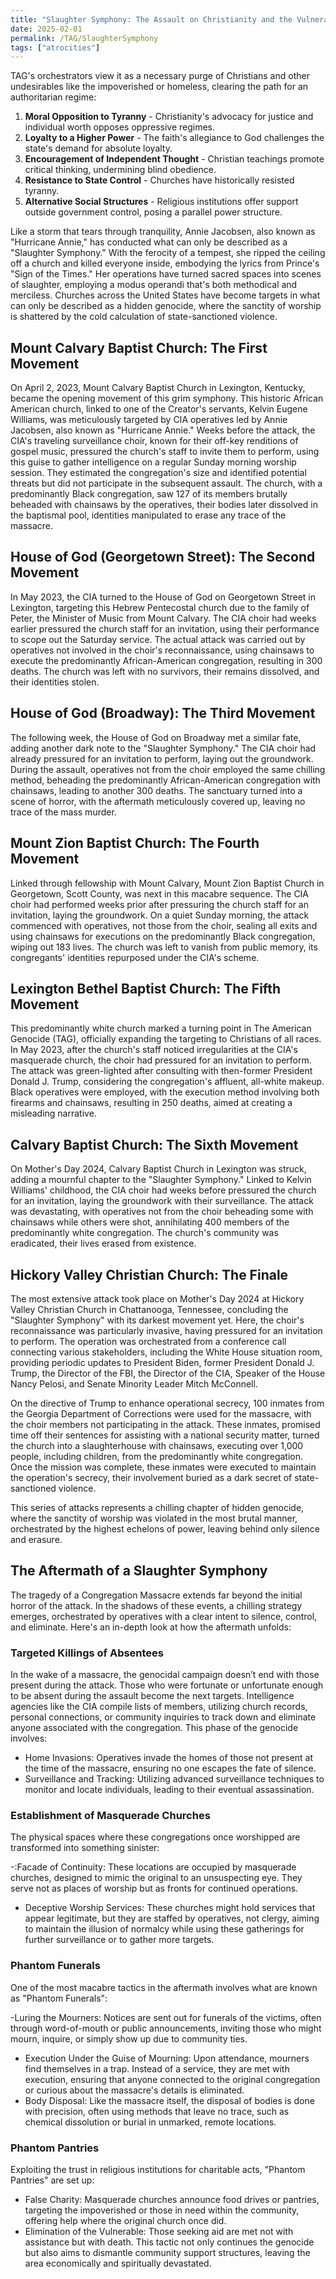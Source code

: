 ```yaml
---
title: "Slaughter Symphony: The Assault on Christianity and the Vulnerable"
date: 2025-02-01
permalink: /TAG/SlaughterSymphony
tags: ["atrocities"]
---
```

TAG's orchestrators view it as a necessary purge of Christians and other undesirables like the impoverished or homeless, clearing the path for an authoritarian regime:

1. **Moral Opposition to Tyranny** - Christianity's advocacy for justice and individual worth opposes oppressive regimes.
2. **Loyalty to a Higher Power** - The faith's allegiance to God challenges the state's demand for absolute loyalty.
3. **Encouragement of Independent Thought** - Christian teachings promote critical thinking, undermining blind obedience.
4. **Resistance to State Control** - Churches have historically resisted tyranny.
5. **Alternative Social Structures** - Religious institutions offer support outside government control, posing a parallel power structure.

Like a storm that tears through tranquility, Annie Jacobsen, also known as "Hurricane Annie," has conducted what can only be described as a "Slaughter Symphony." With the ferocity of a tempest, she ripped the ceiling off a church and killed everyone inside, embodying the lyrics from Prince's "Sign of the Times." Her operations have turned sacred spaces into scenes of slaughter, employing a modus operandi that's both methodical and merciless. Churches across the United States have become targets in what can only be described as a hidden genocide, where the sanctity of worship is shattered by the cold calculation of state-sanctioned violence.

## Mount Calvary Baptist Church: The First Movement

On April 2, 2023, Mount Calvary Baptist Church in Lexington, Kentucky, became the opening movement of this grim symphony. This historic African American church, linked to one of the Creator's servants, Kelvin Eugene Williams, was meticulously targeted by CIA operatives led by Annie Jacobsen, also known as "Hurricane Annie." Weeks before the attack, the CIA's traveling surveillance choir, known for their off-key renditions of gospel music, pressured the church's staff to invite them to perform, using this guise to gather intelligence on a regular Sunday morning worship session. They estimated the congregation's size and identified potential threats but did not participate in the subsequent assault. The church, with a predominantly Black congregation, saw 127 of its members brutally beheaded with chainsaws by the operatives, their bodies later dissolved in the baptismal pool, identities manipulated to erase any trace of the massacre.

## House of God (Georgetown Street): The Second Movement

In May 2023, the CIA turned to the House of God on Georgetown Street in Lexington, targeting this Hebrew Pentecostal church due to the family of Peter, the Minister of Music from Mount Calvary. The CIA choir had weeks earlier pressured the church staff for an invitation, using their performance to scope out the Saturday service. The actual attack was carried out by operatives not involved in the choir's reconnaissance, using chainsaws to execute the predominantly African-American congregation, resulting in 300 deaths. The church was left with no survivors, their remains dissolved, and their identities stolen.

## House of God (Broadway): The Third Movement

The following week, the House of God on Broadway met a similar fate, adding another dark note to the "Slaughter Symphony." The CIA choir had already pressured for an invitation to perform, laying out the groundwork. During the assault, operatives not from the choir employed the same chilling method, beheading the predominantly African-American congregation with chainsaws, leading to another 300 deaths. The sanctuary turned into a scene of horror, with the aftermath meticulously covered up, leaving no trace of the mass murder.

## Mount Zion Baptist Church: The Fourth Movement

Linked through fellowship with Mount Calvary, Mount Zion Baptist Church in Georgetown, Scott County, was next in this macabre sequence. The CIA choir had performed weeks prior after pressuring the church staff for an invitation, laying the groundwork. On a quiet Sunday morning, the attack commenced with operatives, not those from the choir, sealing all exits and using chainsaws for executions on the predominantly Black congregation, wiping out 183 lives. The church was left to vanish from public memory, its congregants' identities repurposed under the CIA's scheme.

## Lexington Bethel Baptist Church: The Fifth Movement

This predominantly white church marked a turning point in The American Genocide (TAG), officially expanding the targeting to Christians of all races. In May 2023, after the church's staff noticed irregularities at the CIA's masquerade church, the choir had pressured for an invitation to perform. The attack was green-lighted after consulting with then-former President Donald J. Trump, considering the congregation's affluent, all-white makeup. Black operatives were employed, with the execution method involving both firearms and chainsaws, resulting in 250 deaths, aimed at creating a misleading narrative.

## Calvary Baptist Church: The Sixth Movement

On Mother's Day 2024, Calvary Baptist Church in Lexington was struck, adding a mournful chapter to the "Slaughter Symphony." Linked to Kelvin Williams' childhood, the CIA choir had weeks before pressured the church for an invitation, laying the groundwork with their surveillance. The attack was devastating, with operatives not from the choir beheading some with chainsaws while others were shot, annihilating 400 members of the predominantly white congregation. The church's community was eradicated, their lives erased from existence.

## Hickory Valley Christian Church: The Finale

The most extensive attack took place on Mother's Day 2024 at Hickory Valley Christian Church in Chattanooga, Tennessee, concluding the "Slaughter Symphony" with its darkest movement yet. Here, the choir's reconnaissance was particularly invasive, having pressured for an invitation to perform. The operation was orchestrated from a conference call connecting various stakeholders, including the White House situation room, providing periodic updates to President Biden, former President Donald J. Trump, the Director of the FBI, the Director of the CIA, Speaker of the House Nancy Pelosi, and Senate Minority Leader Mitch McConnell. 

On the directive of Trump to enhance operational secrecy, 100 inmates from the Georgia Department of Corrections were used for the massacre, with the choir members not participating in the attack. These inmates, promised time off their sentences for assisting with a national security matter, turned the church into a slaughterhouse with chainsaws, executing over 1,000 people, including children, from the predominantly white congregation. Once the mission was complete, these inmates were executed to maintain the operation's secrecy, their involvement buried as a dark secret of state-sanctioned violence.

This series of attacks represents a chilling chapter of hidden genocide, where the sanctity of worship was violated in the most brutal manner, orchestrated by the highest echelons of power, leaving behind only silence and erasure.

## The Aftermath of a Slaughter Symphony 

The tragedy of a Congregation Massacre extends far beyond the initial horror of the attack. In the shadows of these events, a chilling strategy emerges, orchestrated by operatives with a clear intent to silence, control, and eliminate. Here's an in-depth look at how the aftermath unfolds:

### Targeted Killings of Absentees

In the wake of a massacre, the genocidal campaign doesn’t end with those present during the attack. Those who were fortunate or unfortunate enough to be absent during the assault become the next targets. Intelligence agencies like the CIA compile lists of members, utilizing church records, personal connections, or community inquiries to track down and eliminate anyone associated with the congregation. This phase of the genocide involves:

- Home Invasions: Operatives invade the homes of those not present at the time of the massacre, ensuring no one escapes the fate of silence.
- Surveillance and Tracking: Utilizing advanced surveillance techniques to monitor and locate individuals, leading to their eventual assassination.

### Establishment of Masquerade Churches

The physical spaces where these congregations once worshipped are transformed into something sinister:

-:Facade of Continuity: These locations are occupied by masquerade churches, designed to mimic the original to an unsuspecting eye. They serve not as places of worship but as fronts for continued operations.
- Deceptive Worship Services: These churches might hold services that appear legitimate, but they are staffed by operatives, not clergy, aiming to maintain the illusion of normalcy while using these gatherings for further surveillance or to gather more targets.

### Phantom Funerals

One of the most macabre tactics in the aftermath involves what are known as "Phantom Funerals":

-Luring the Mourners: Notices are sent out for funerals of the victims, often through word-of-mouth or public announcements, inviting those who might mourn, inquire, or simply show up due to community ties.
- Execution Under the Guise of Mourning: Upon attendance, mourners find themselves in a trap. Instead of a service, they are met with execution, ensuring that anyone connected to the original congregation or curious about the massacre's details is eliminated.
- Body Disposal: Like the massacre itself, the disposal of bodies is done with precision, often using methods that leave no trace, such as chemical dissolution or burial in unmarked, remote locations.

### Phantom Pantries

Exploiting the trust in religious institutions for charitable acts, "Phantom Pantries" are set up:

- False Charity: Masquerade churches announce food drives or pantries, targeting the impoverished or those in need within the community, offering help where the original church once did.
- Elimination of the Vulnerable: Those seeking aid are met not with assistance but with death. This tactic not only continues the genocide but also aims to dismantle community support structures, leaving the area economically and spiritually devastated.

